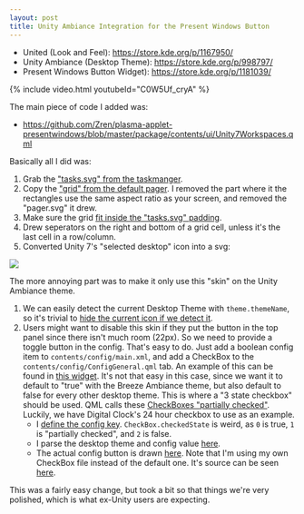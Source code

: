 ```yaml
---
layout: post
title: Unity Ambiance Integration for the Present Windows Button
---
```


* United (Look and Feel): <https://store.kde.org/p/1167950/>
* Unity Ambiance (Desktop Theme): <https://store.kde.org/p/998797/>
* Present Windows Button Widget): <https://store.kde.org/p/1181039/>

{% include video.html youtubeId="C0W5Uf_cryA" %}

The main piece of code I added was:

* <https://github.com/Zren/plasma-applet-presentwindows/blob/master/package/contents/ui/Unity7Workspaces.qml>

Basically all I did was:

1. Grab the ["tasks.svg" from the taskmanger](https://github.com/KDE/plasma-desktop/blob/master/applets/taskmanager/package/contents/ui/Task.qml#L307-L319).
2. Copy the ["grid" from the default pager](https://github.com/KDE/plasma-desktop/blob/master/applets/pager/package/contents/ui/main.qml#L223). I removed the part where it the rectangles use the same aspect ratio as your screen, and removed the "pager.svg" it drew.
3. Make sure the grid [fit inside the "tasks.svg" padding](https://github.com/KDE/plasma-desktop/blob/master/applets/taskmanager/package/contents/ui/Task.qml#L400-L405).
4. Drew seperators on the right and bottom of a grid cell, unless it's the last cell in a row/column.
5. Converted Unity 7's "selected desktop" icon into a svg: 

![](https://i.imgur.com/UR3sEl6.png)

The more annoying part was to make it only use this "skin" on the Unity Ambiance theme.

1. We can easily detect the current Desktop Theme with `theme.themeName`, so it's trivial to [hide the current icon if we detect it](https://github.com/Zren/plasma-applet-presentwindows/blob/master/package/contents/ui/Main.qml#L54).
2. Users might want to disable this skin if they put the button in the top panel since there isn't much room (22px). So we need to provide a toggle button in the config. That's easy to do. Just add a boolean config item to `contents/config/main.xml`, and add a CheckBox to the `contents/config/ConfigGeneral.qml` tab. An example of this can be found in [this widget](https://github.com/Zren/plasma-applet-commandoutput/tree/master/package/contents). It's not that easy in this case, since we want it to default to "true" with the Breeze Ambiance theme, but also default to false for every other desktop theme. This is where a "3 state checkbox" should be used. QML calls these [CheckBoxes "partially checked"](http://doc.qt.io/qt-5/qml-qtquick-controls-checkbox.html#partiallyCheckedEnabled-prop). Luckily, we have Digital Clock's 24 hour checkbox to use as an example.
	* I [define the config key](https://github.com/Zren/plasma-applet-presentwindows/blob/master/package/contents/config/main.xml#L15). `CheckBox.checkedState` is weird, as `0` is true, `1` is "partially checked", and `2` is false.
	* I parse the desktop theme and config value [here](https://github.com/Zren/plasma-applet-presentwindows/blob/master/package/contents/ui/UnityThemeDetector.qml).
	* The actual config button is drawn [here](https://github.com/Zren/plasma-applet-presentwindows/blob/master/package/contents/ui/config/ConfigGeneral.qml#L78). Note that I'm using my own CheckBox file instead of the default one. It's source can be seen [here](https://github.com/Zren/plasma-applet-presentwindows/blob/master/package/contents/ui/lib/ConfigTriStateCheckBox.qml).

This was a fairly easy change, but took a bit so that things we're very polished, which is what ex-Unity users are expecting.
